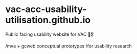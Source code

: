
# vac-acc-usability-utilisation.github.io

 Public facing usability website for VAC 🍁🎖️

/mva + gcweb conceptual prototypes
/for usability research